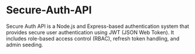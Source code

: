 # Secure-Auth-API
Secure Auth API is a Node.js and Express-based authentication system that provides secure user authentication using JWT (JSON Web Token). It includes role-based access control (RBAC), refresh token handling, and admin seeding.
